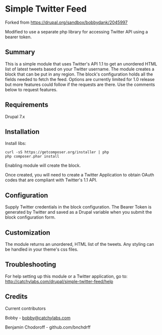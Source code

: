 Simple Twitter Feed
===================

Forked from https://drupal.org/sandbox/bobbydank/2045997

Modified to use a separate php library for accessing Twitter API using a bearer token.

## Summary

This is a simple module that uses Twitter's API 1.1 to get an unordered
HTML list of latest tweets based on your Twitter username. The module
creates a block that can be put in any region. The block's configuration
holds all the fields needed to fetch the feed. Options are currently limited
for 1.0 release but more features could follow if the requests are there.
Use the comments below to request features.

## Requirements

Drupal 7.x

## Installation

Install libs:

```
curl -sS https://getcomposer.org/installer | php
php composer.phar install
```

Enabling module will create the block.

Once created, you will need to create a Twitter Application to obtain
OAuth codes that are compliant with Twitter's 1.1 API.

## Configuration

Supply Twitter credentials in the block configuration. The Bearer Token is
generated by Twitter and saved as a Drupal variable when you submit the
block configuration form.

## Customization

The module returns an unordered, HTML list of the tweets. Any styling can
be handled in your theme's css files.

## Troubleshooting

For help setting up this module or a Twitter application, go to:
http://catchylabs.com/drupal/simple-twitter-feed/help

## Credits

Current contributors

Bobby - bobby@catchylabs.com

Benjamin Chodoroff - github.com/bnchdrff
